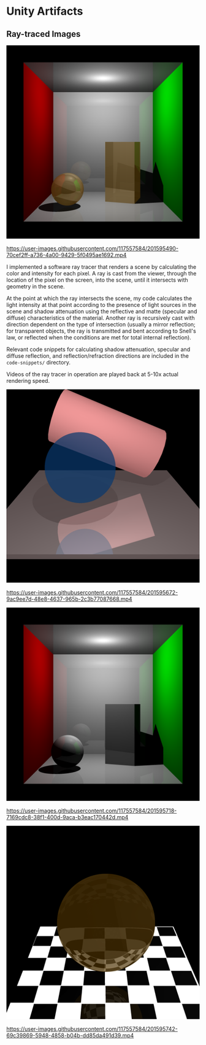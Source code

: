 # Unity Artifacts

## Ray-traced Images

![rt-3](rt-images/Z_CornellRayRefract.png "cornell ray scene with refraction")

https://user-images.githubusercontent.com/117557584/201595490-70cef2ff-a736-4a00-9429-5f0495ae1692.mp4

I implemented a software ray tracer that renders a scene 
by calculating the color and intensity for each pixel. 
A ray is cast from the viewer, through the location of the pixel 
on the screen, into the scene, until it intersects with geometry 
in the scene.

At the point at which the ray intersects the scene, my code 
calculates the light intensity at that point according to 
the presence of light sources in the scene and shadow attenuation using 
the reflective and matte (specular and diffuse) characteristics of the material.
Another ray is recursively cast with direction dependent on the type of intersection
(usually a mirror reflection; for transparent objects, the ray is transmitted 
and bent according to Snell's law, or reflected when the conditions are met for 
total internal reflection).

Relevant code snippets for calculating shadow attenuation, 
specular and diffuse reflection, and reflection/refraction directions 
are included in the `code-snippets/` directory.

Videos of the ray tracer in operation are played back at 5-10x actual rendering speed.

![rt-1](rt-images/BallTransparent.png "ball on luminous checkerboard")

https://user-images.githubusercontent.com/117557584/201595672-9ac9ee7d-48e8-4637-965b-2c3b77087668.mp4

![rt-2](rt-images/CornellRay.png "cornell ray scene")

https://user-images.githubusercontent.com/117557584/201595718-7169cdc8-38f1-400d-9aca-b3eac170442d.mp4

![rt-4](rt-images/BallRefraction.png "ball refraction")

https://user-images.githubusercontent.com/117557584/201595742-69c39869-5948-4858-b04b-dd85da491d39.mp4

